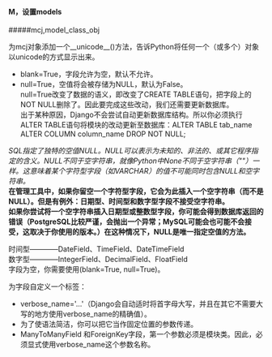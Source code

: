 #### M，设置models

#####mcj,model_class_obj 
 
为mcj对象添加一个__unicode__()方法，告诉Python将任何一个（或多个）对象以unicode的方式显示出来。  


- blank=True，字段允许为空，默认不允许。
- null=True，空值将会被存储为NULL，默认为False。  
null=True改变了数据的语义，即改变了CREATE TABLE语句，把字段上的NOT NULL删除了。因此要完成这些改动，我们还需要更新数据库。  
出于某种原因，Django不会尝试自动更新数据库结构。所以你必须执行ALTER TABLE语句将模块的改动更新至数据库：ALTER TABLE tab_name ALTER COLUMN column_name DROP NOT NULL;

*SQL指定了独特的空值NULL。NULL可以表示为未知的、非法的、或其它程序指定的含义。NULL不同于空字符串，就像Python中None不同于空字符串（""）一样。这意味着某个字符型字段（如VARCHAR）的值不可能同时包含NULL和空字符串。*   
**在管理工具中，如果你留空一个字符型字段，它会为此插入一个空字符串（而不是NULL）。但是有例外：日期型、时间型和数字型字段不接受空字符串。  
如果你尝试将一个空字符串插入日期型或整数型字段，你可能会得到数据库返回的错误（PostgreSQL比较严谨，会抛出一个异常；MySQL可能会也可能不会接受，这取决于你使用的版本。）在这种情况下，NULL是唯一指定空值的方法。**  

时间型————DateField、TimeField、DateTimeField  
数字型————IntegerField、DecimalField、FloatField  
字段为空，你需要使用(blank=True, null=True)。

为字段自定义一个标签：
- verbose_name='...'（Django会自动适时将首字母大写，并且在其它不需要大写的地方使用verbose_name的精确值）。
- 为了使语法简洁，你可以把它当作固定位置的参数传递。  
- ManyToManyField 和ForeignKey字段，第一个参数必须是模块类。因此，必须显式使用verbose_name这个参数名称。  
